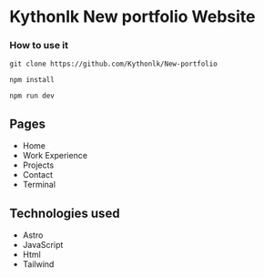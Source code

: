 # Kythonlk New portfolio Website


### How to use it 

```
git clone https://github.com/Kythonlk/New-portfolio
```

```
npm install
```

```
npm run dev
```

## Pages 

- Home
- Work Experience
- Projects
- Contact
- Terminal

## Technologies used

- Astro
- JavaScript
- Html
- Tailwind